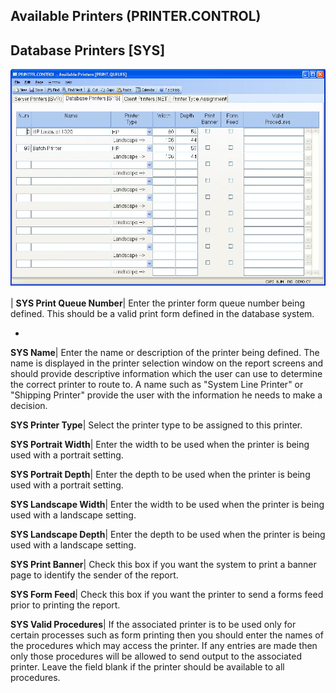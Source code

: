 ## Available Printers (PRINTER.CONTROL)
<PageHeader />

## Database Printers [SYS]

![](./PRINTER-CONTROL-2.jpg)

| **SYS Print Queue Number**|  Enter the printer form queue number being
defined. This should be a valid print form defined in the database system.

-  
**SYS Name**|  Enter the name or description of the printer being defined. The
name is displayed in the printer selection window on the report screens and
should provide descriptive information which the user can use to determine the
correct printer to route to. A name such as "System Line Printer" or "Shipping
Printer" provide the user with the information he needs to make a decision.

**SYS Printer Type**|  Select the printer type to be assigned to this printer.

**SYS Portrait Width**|  Enter the width to be used when the printer is being
used with a portrait setting.

**SYS Portrait Depth**|  Enter the depth to be used when the printer is being
used with a portrait setting.

**SYS Landscape Width**|  Enter the width to be used when the printer is being
used with a landscape setting.

**SYS Landscape Depth**|  Enter the depth to be used when the printer is being
used with a landscape setting.

**SYS Print Banner**|  Check this box if you want the system to print a banner
page to identify the sender of the report.

**SYS Form Feed**|  Check this box if you want the printer to send a forms
feed prior to printing the report.

**SYS Valid Procedures**|  If the associated printer is to be used only for
certain processes such as form printing then you should enter the names of the
procedures which may access the printer. If any entries are made then only
those procedures will be allowed to send output to the associated printer.
Leave the field blank if the printer should be available to all procedures.


<badge text= "Version 8.10.57 " vertical="middle" />

<PageFooter />
